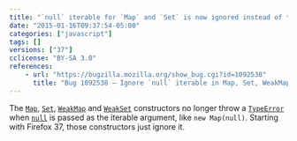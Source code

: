 ```yaml
---
title: "`null` iterable for `Map` and `Set` is now ignored instead of throwing"
date: "2015-01-16T09:37:54-05:00"
categories: ["javascript"]
tags: []
versions: ["37"]
cclicense: "BY-SA 3.0"
references:
    - url: "https://bugzilla.mozilla.org/show_bug.cgi?id=1092538"
      title: "Bug 1092538 – Ignore `null` iterable in Map, Set, WeakMap and WeakSet constructors"
---
```

The [`Map`](https://developer.mozilla.org/en-US/docs/Web/JavaScript/Reference/Global_Objects/Map), [`Set`](https://developer.mozilla.org/en-US/docs/Web/JavaScript/Reference/Global_Objects/Set), [`WeakMap`](https://developer.mozilla.org/en-US/docs/Web/JavaScript/Reference/Global_Objects/WeakMap) and [`WeakSet`](https://developer.mozilla.org/en-US/docs/Web/JavaScript/Reference/Global_Objects/WeakSet) constructors no longer throw a [`TypeError`](https://developer.mozilla.org/en-US/docs/Web/JavaScript/Reference/Global_Objects/TypeError) when [`null`](https://developer.mozilla.org/en-US/docs/Web/JavaScript/Reference/Global_Objects/null) is passed as the iterable argument, like `new Map(null)`. Starting with Firefox 37, those constructors just ignore it.
